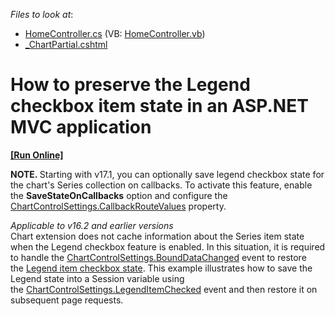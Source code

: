 <!-- default file list -->
*Files to look at*:

* [HomeController.cs](./CS/CheckboxLegend/Controllers/HomeController.cs) (VB: [HomeController.vb](./VB/CheckboxLegend/Controllers/HomeController.vb))
* [_ChartPartial.cshtml](./CS/CheckboxLegend/Views/Home/_ChartPartial.cshtml)
<!-- default file list end -->
# How to preserve the Legend checkbox item state in an ASP.NET MVC application
<!-- run online -->
**[[Run Online]](https://codecentral.devexpress.com/t504189/)**
<!-- run online end -->


<strong>NOTE. </strong>Starting with v17.1, you can optionally save legend checkbox state for the chart's Series collection on callbacks. To activate this feature, enable the <strong>SaveStateOnCallbacks</strong> option and configure the [ChartControlSettings.CallbackRouteValues](https://docs.devexpress.com/AspNet/DevExpress.Web.Mvc.ChartControlSettings.CallbackRouteValues) property.

*Applicable to v16.2 and earlier versions*<br>Chart extension does not cache information about the Series item state when the Legend checkbox feature is enabled. In this situation, it is required to handle the [ChartControlSettings.BoundDataChanged](https://docs.devexpress.com/AspNetMvc/DevExpress.Web.Mvc.ChartControlSettings.BoundDataChanged) event to restore the [Legend item checkbox state](https://docs.devexpress.com/AspNet/15999/components/chart-control/concepts/chart-elements/legend/legend-overview#legend-items). This example illustrates how to save the Legend state into a Session variable using the [ChartControlSettings.LegendItemChecked](https://docs.devexpress.com/AspNetMvc/DevExpress.Web.Mvc.ChartControlSettings.LegendItemChecked) event and then restore it on subsequent page requests.
